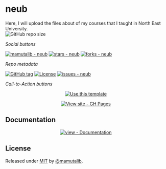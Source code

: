 # neub
Here, I will upload the files about of my courses that I taught in North East University.  
![GitHub repo size](https://img.shields.io/github/repo-size/mamutalib/neub?style=flat-square)


_Social buttons_

[![mamutalib - neub](https://img.shields.io/static/v1?label=mamutalib&message=neub&color=blue&logo=github)](https://github.com/mamutalib/neub "Go to GitHub repo")
[![stars - neub](https://img.shields.io/github/stars/mamutalib/neub?style=social)](https://github.com/mamutalib/neub)
[![forks - neub](https://img.shields.io/github/forks/mamutalib/neub?style=social)](https://github.com/mamutalib/neub)


_Repo metadata_


[![GitHub tag](https://img.shields.io/github/tag/mamutalib/neub?include_prereleases=&sort=semver&color=blue)](https://github.com/mamutalib/neub/releases/)
[![License](https://img.shields.io/badge/License-MIT-blue)](#license)
[![issues - neub](https://img.shields.io/github/issues/mamutalib/neub)](https://github.com/mamutalib/neub/issues)

_Call-to-Action buttons_

<div align="center">

[![Use this template](https://img.shields.io/badge/Generate-Use_this_template-2ea44f?style=for-the-badge)](https://github.com/mamutalib/neub/generate)

[![View site - GH Pages](https://img.shields.io/badge/View_site-GH_Pages-2ea44f?style=for-the-badge)](https://mamutalib.github.io/neub/)

</div>

## Documentation

<div align="center">

[![view - Documentation](https://img.shields.io/badge/view-Documentation-blue?style=for-the-badge)](/docs/ "Go to project documentation")

</div>


## License

Released under [MIT](/LICENSE) by [@mamutalib](https://github.com/mamutalib).
